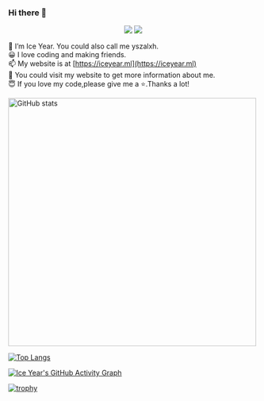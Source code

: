 ### Hi there 👋
<p align="center">
<a title="hits" target="_blank" href="https://github.com/iceyear/iceyear"><img src="https://hits.b3log.org/iceyear/iceyear.svg" ></a>
<a title="github" target="_blank" href="https://github.com/iceyear"><img src="https://img.shields.io/badge/dynamic/json?label=GitHub&suffix=%20followers&query=%24.data.totalSubs&url=https%3A%2F%2Fapi.spencerwoo.com%2Fsubstats%2F%3Fsource%3Dgithub%26queryKey%3Diceyear&labelColor=282c34&color=353940&logo=github&longCache=true" ></a>

  🔭 I’m Ice Year. You could also call me yszalxh.   
  😀 I love coding and making friends.    
  📫 My website is at [https://iceyear.ml](https://iceyear.ml)  
  🎈 You could visit my website to get more information about me.  
  😇 If you love my code,please give me a ⭐.Thanks a lot!

<img alt="GitHub stats" src="https://github-readme-stats.vercel.app/api?username=iceyear&bg_color=30,e96443,904e95&title_color=fff&text_color=fff&count_private=true&hide_border=true" width="500">

[![Top Langs](https://github-readme-stats.vercel.app/api/top-langs/?username=iceyear&layout=compact)](https://github.com/iceyear/github-readme-stats)

[![Ice Year's GitHub Activity Graph](https://activity-graph.herokuapp.com/graph?username=iceyear&theme=xcode)](https://github.com/iceyear)

[![trophy](https://github-profile-trophy.vercel.app/?username=iceyear)](https://github.com/ryo-ma/github-profile-trophy)

